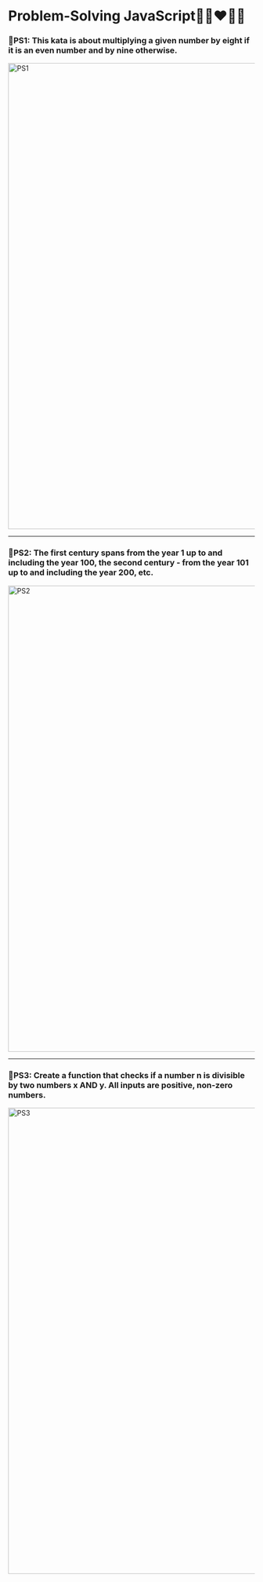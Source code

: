 # Problem-Solving JavaScript🧠👀❤️🙅‍♀️
<h3>📌PS1: This kata is about multiplying a given number by eight if it is an even number and by nine otherwise.</h3>
<img width="950" alt="PS1" src="https://github.com/mriana9/Problem-Solving/assets/91687711/ee38355a-49b8-44c9-9dd5-d5ad2dff78de">

<hr>

<h3>📌PS2: The first century spans from the year 1 up to and including the year 100, the second century - from the year 101 up to and including the year 200, etc.</h3>
<img width="950" alt="PS2" src="https://github.com/mriana9/Problem-Solving/assets/91687711/d7166ffd-6213-4ea5-b6b4-cd8ccccec378">

<hr>

<h3>📌PS3: Create a function that checks if a number n is divisible by two numbers x AND y. All inputs are positive, non-zero numbers.</h3>
<img width="950" alt="PS3" src="https://github.com/mriana9/Problem-Solving/assets/91687711/f655cd03-f236-4914-8abc-0faae557754c">

